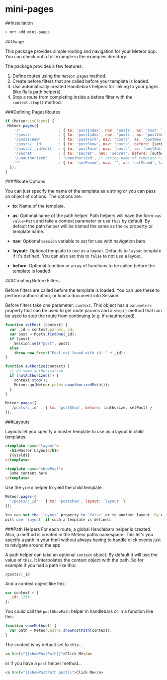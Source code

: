 mini-pages
============

##Installation

```bash
> mrt add mini-pages
```

##Usage

This package provides simple routing and navigation for your Meteor app. You can
check out a full example in the examples directory.

The package provides a few features:

1. Define routes using the `Meteor.pages` method.
2. Create before filters that are called before your template is loaded.
3. Use automatically created Handlebars helpers for linking to your pages (like
   Rails path helpers).
4. Stop a route from completing inside a before filter with the `context.stop()`
   method.

###Defining Pages/Routes

```javascript
if (Meteor.isClient) {
 Meteor.pages({
    '/'                 : { to: 'postIndex', nav: 'posts', as: 'root' },
    '/posts'            : { to: 'postIndex', nav: 'posts', as: 'postIndex' },
    '/posts/new'        : { to: 'postForm', nav: 'posts', as: 'postNew' },
    '/posts/:_id'       : { to: 'postShow', nav: 'posts', before: [setPost] },
    '/posts/:_id/edit'  : { to: 'postForm', nav: 'posts', as: 'postEdit', before: [setPost] },
    '/secret'           : { to: 'secret', nav: 'secret', before: [authorize] },
    '/unauthorized'     : 'unauthorized', /* string name of template */
    '*'                 : { to: 'notFound', nav: '', as: 'notFound', layout: 'notFoundLayout' }
  });
}
```

####Route Options

You can just specify the name of the template as a string or you can pass an
object of options. The options are:

* **to**: Name of the template.

* **as**: Optional name of the path helper. Path helpers will have the form
  `<as value>Path` and take a context parameter or use `this` by default. By
  default the path helper will be named the same as the `to` property or
  template name.

* **nav**: Optional `Session` variable to set for use with navigation bars.

* **layout:**: Optional template to use as a layout. Defaults to `layout`
  template if it's defined. You can also set this to `false` to not use a
  layout.

* **before**: Optional function or array of functions to be called before the
  template is loaded.

###Creating Before Filters

Before filters are called before the template is loaded. You can use these to
perform authorization, or load a document into Session.

Before filters take one parameter: `context`. This object has a `parameters`
property that can be used to get route params and a `stop()` method that can be
used to stop the route from continuing (e.g. if unauthorized).

```javascript
function setPost (context) {
  var _id = context.params._id;
  var post = Posts.findOne(_id);
  if (post)
    Session.set("post", post);
  else
    throw new Error("Post not found with id: " + _id);
}

function authorize(context) {
  // do some authorization
  if (notAuthorized()) {
    context.stop();
    Meteor.go(Meteor.paths.unauthorizedPath());
  }
}

Meteor.pages({
  '/posts/:_id' : { to: 'postShow', before: [authorize, setPost] }
});
```

###Layouts

Layouts let you specify a master template to use as a layout in child templates.

```html
<template name="layout">
  <h1>Master Layout</h1>
  {{yield}}
</template>

<template name="showPost">
  Some content here
</template>
```
Use the `yield` helper to yield the child template.

```javascript
Meteor.pages({
  '/posts/:_id' : { to: 'postShow', layout: 'layout' }
});

You can set the `layout` property to `false` or to another layout. By default it
will use `layout` if such a template is defined.
```

###Path Helpers
For each route, a global Handlebars helper is created. Also, a method is created
in the Meteor.paths namespace. This let's you specify a path in your html
without always having to handle click events just to navigate around the app.

A path helper can take an optional `context` object. By default it will use the
value of `this`. It interpolates the context object with the path. So for
example if you had a path like this:

`/posts/:_id`

And a context object like this:

```javascript
var context = {
  _id: 1234
};
```

You could call the `postShowPath` helper in handlebars or in a function like
this:

```javascript
function someMethod() {
  var path = Meteor.paths.showPostPath(context);
}
```

The context is by default set to `this`...
```html
<a href="{{showPostPath}}">Click Me</a>
```

or if you have a `post` helper method...

```html
<a href="{{showPostPath post}}">Click Me</a>
```
